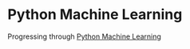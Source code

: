 # Python Machine Learning

Progressing through [Python Machine Learning](https://www.google.com/books/edition/Python_Machine_Learning/sKXIDwAAQBAJ)